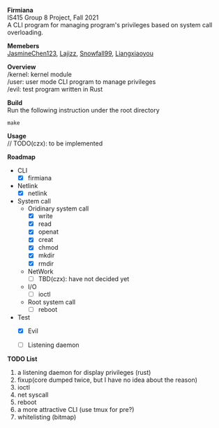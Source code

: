 **Firmiana**  
IS415 Group 8 Project, Fall 2021    
A CLI program for managing program's privileges based on system call overloading.

**Memebers**  
[JasmineChen123](https://github.com/JasmineChen123),
[Lajizz](https://github.com/Lajizz),
[Snowfall99](https://github.com/Snowfall99),
[Liangxiaoyou](https://github.com/liangxiaoyou)  

**Overview**  
/kernel: kernel module  
/user: user mode CLI program to manage privileges  
/evil: test program written in Rust  

**Build**  
Run the following instruction under the root directory
```
make
```

**Usage**  
// TODO(czx): to be implemented

**Roadmap**  
- CLI
    - [x] firmiana

- Netlink  
    - [x] netlink  

- System call
    - Oridinary system call  
        - [x] write  
        - [x] read  
        - [x] openat  
        - [x] creat  
        - [x] chmod  
        - [x] mkdir  
        - [x] rmdir

    - NetWork  
        - [ ] TBD(czx): have not decided yet
    
    - I/O
        - [ ] ioctl  
    
    - Root system call   
        - [ ] reboot

- Test  
    - [x] Evil
    - [ ] Listening daemon


**TODO List**
1. a listening daemon for display privileges (rust) 
2. fixup(core dumped twice, but I have no idea about the reason)
3. ioctl
4. net syscall
5. reboot
6. a more attractive CLI (use tmux for pre?)
7. whitelisting (bitmap)

